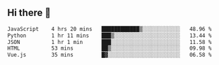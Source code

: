 ## Hi there 👋

<!--START_SECTION:waka-->

```txt
JavaScript    4 hrs 20 mins   ████████████▒░░░░░░░░░░░░   48.96 %
Python        1 hr 11 mins    ███▒░░░░░░░░░░░░░░░░░░░░░   13.44 %
JSON          1 hr 1 min      ███░░░░░░░░░░░░░░░░░░░░░░   11.58 %
HTML          53 mins         ██▒░░░░░░░░░░░░░░░░░░░░░░   09.98 %
Vue.js        35 mins         █▓░░░░░░░░░░░░░░░░░░░░░░░   06.58 %
```

<!--END_SECTION:waka-->

<!--
**taylor475/taylor475** is a ✨ _special_ ✨ repository because its `README.md` (this file) appears on your GitHub profile.

Here are some ideas to get you started:

- 🔭 I’m currently working on ...
- 🌱 I’m currently learning ...
- 👯 I’m looking to collaborate on ...
- 🤔 I’m looking for help with ...
- 💬 Ask me about ...
- 📫 How to reach me: ...
- 😄 Pronouns: ...
- ⚡ Fun fact: ...
-->
